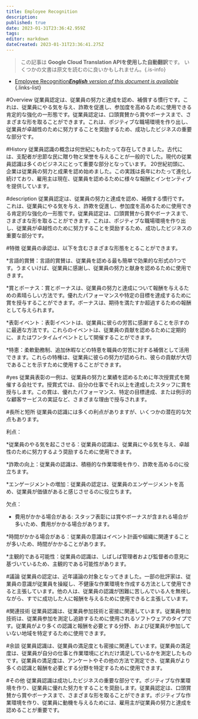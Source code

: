 ```yaml
---
title: Employee Recognition
description: 
published: true
date: 2023-01-31T23:36:42.959Z
tags: 
editor: markdown
dateCreated: 2023-01-31T23:36:41.275Z
---
```


> この記事は **Google Cloud Translation APIを使用した自動翻訳**です。
いくつかの文書は原文を読むのに良いかもしれません。{.is-info}

- [Employee Recognition***English** version of this document is available*](/en/Knowledge-base/Dictionary/employee-recognition)
{.links-list}


#Overview
従業員認定は、従業員の努力と達成を認め、補償する慣行です。これは、従業員にやる気を与え、詐欺を促進し、参加度を高めるために使用できる肯定的な強化の一形態です。従業員認定は、口頭賞賛から賞やボーナスまで、さまざまな形を取ることができます。これは、ポジティブな職場環境を作り出し、従業員が卓越性のために努力することを奨励するため、成功したビジネスの重要な部分です。

#History
従業員認識の概念は何世紀にもわたって存在してきました。古代には、支配者が忠節な民に贈り物と栄誉を与えることが一般的でした。現代の従業員認識は多くのビジネスにとって重要な部分となっています。 20世紀初頭に、企業は従業員の努力と成果を認め始めました。この実践は長年にわたって進化し続けており、雇用主は現在、従業員を認めるために様々な報酬とインセンティブを提供しています。

#description
従業員認定は、従業員の努力と達成を認め、補償する慣行です。これは、従業員にやる気を与え、詐欺を促進し、参加度を高めるために使用できる肯定的な強化の一形態です。従業員認定は、口頭賞賛から賞やボーナスまで、さまざまな形を取ることができます。これは、ポジティブな職場環境を作り出し、従業員が卓越性のために努力することを奨励するため、成功したビジネスの重要な部分です。

#特徴
従業員の承認は、以下を含むさまざまな形態をとることができます。

*言語的賞賛：言語的賞賛は、従業員を認める最も簡単で効果的な形式の1つです。うまくいけば、従業員に感謝し、従業員の努力と献身を認めるために使用できます。

*賞とボーナス：賞とボーナスは、従業員の努力と達成について報酬を与えるための素晴らしい方法です。優れたパフォーマンスや特定の目標を達成するために賞を授与することができます。ボーナスは、期待を満たすか超過するための報酬として与えられます。

*表彰イベント：表彰イベントは、従業員に彼らの労苦に感謝することを示すのに最適な方法です。これらのイベントは、従業員の貢献を認めるために定期的に、またはワンタイムイベントとして開催することができます。

*特恵：柔軟勤務制、追加休暇などの特恵を職員の労苦に対する補償として活用できます。これらの特権は、従業員に彼らの努力が認められ、彼らの貢献が大切であることを示すために使用することができます。

#yes
従業員表彰の一例は、従業員の努力と業績を認めるために年次授賞式を開催する会社です。授賞式では、自分の仕事でそれ以上を達成したスタッフに賞を授与します。この賞は、優れたパフォーマンス、特定の目標達成、または例示的な顧客サービスの実証など、さまざまな理由で授与されます。

#長所と短所
従業員の認識には多くの利点がありますが、いくつかの潜在的な欠点もあります。

利点：

*従業員のやる気を起こさせる：従業員の認識は、従業員にやる気を与え、卓越性のために努力するよう奨励するために使用できます。

*詐欺の向上：従業員の認識は、積極的な作業環境を作り、詐欺を高めるのに役立ちます。

*エンゲージメントの増加：従業員の認定は、従業員のエンゲージメントを高め、従業員が価値があると感じさせるのに役立ちます。

欠点：

* 費用がかかる場合がある: スタッフ表彰には賞やボーナスが含まれる場合が多いため、費用がかかる場合があります。

*時間がかかる場合がある：従業員の意識はイベント計画や組織に関連することが多いため、時間がかかることがあります。

*主観的である可能性：従業員の認識は、しばしば管理者および監督者の意見に基づいているため、主観的である可能性があります。

#議論
従業員の認定は、近年議論の対象となってきました。一部の批評家は、従業員の意識が従業員を操縦し、不健康な作業環境を作成する方法として使用できると主張しています。他の人は、従業員の認識が困難に苦しんでいる人を無視しながら、すでに成功した人に報酬を与えるために使用できると主張しています。

#関連技術
従業員認識は、従業員参加技術と密接に関連しています。従業員参加技術は、従業員参加を測定し追跡するために使用されるソフトウェアのタイプです。従業員がより多くの認識と報酬を必要とする分野、および従業員が参加していない地域を特定するために使用できます。

#余談
従業員認識は、従業員の満足度とも密接に関連しています。従業員の満足度は、従業員が自分の仕事と作業環境にどれだけ満足しているかを測定したものです。従業員の満足度は、アンケートやその他の方法で測定でき、従業員がより多くの認識と報酬を必要とする分野を特定するために使用できます。

#その他
従業員認識は成功したビジネスの重要な部分です。ポジティブな作業環境を作り、従業員に優れた努力をすることを奨励します。従業員認定は、口頭賞賛から賞やボーナスまで、さまざまな形を取ることができます。ポジティブな作業環境を作り、従業員に動機を与えるためには、雇用主が従業員の努力と達成を認めることが重要です。